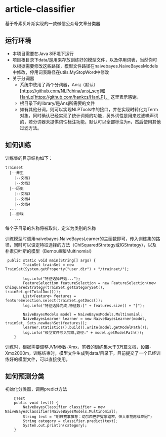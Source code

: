 # article-classifier
基于朴素贝叶斯实现的一款微信公众号文章分类器
## 运行环境
- 本项目需要在Java 8环境下运行
- 项目根目录下data/是用来存放训练好的模型文件，以及停用词表，当然你可以根据需要修改这些路径，模型文件路径在naivebayes.NaiveBayesModels中修改，停用词表路径在utils.MyStopWord中修改
- 关于分词器
  - 系统中使用了两个分词器，Ansj（默认）[https://github.com/NLPchina/ansj_seg]和HanLp[https://github.com/hankcs/HanLP]， 这里表示感谢。
  - 根目录下的library/是Ansj所需要的文件
  - 如有其他分词，则可以实现NLPTools中的接口，并在实现时转化为Term对象，同时确认已经实现了统计词频的功能，另外词性是用来过滤噪声词的，若分词器未提供词性标注功能，默认可以全部标注为n，然后使用其他过滤方法。
  
## 如何训练
训练集的目录结构如下：
```
trainset
  |--养生
    |--文档1
    |--文档2
  |--历史
    |--文档3
    |--文档4
    |--文档4
  ...
  |--游戏
    ...
```
每个子目录的名称将被取出，定义为类别的名称

训练模型时调用naivebayes.NaiveBayesLearner的主函数即可，传入训练集的路径，同时可以设定特征选择的方法（ChiSquaredStrategy或IGStrategy），以及朴素贝叶斯的模型（Bernoulli和Multinomial）
```
 public static void main(String[] args) {
        TrainSet trainSet = new TrainSet(System.getProperty("user.dir") + "/trainset/");

        log.info("特征选择开始...");
        FeatureSelection featureSelection = new FeatureSelection(new ChiSquaredStrategy(trainSet.getCategorySet(), trainSet.getTotalDoc()));
        List<Feature> features = featureSelection.select(trainSet.getDocs());
        log.info("特征选择完成,特征数:[" + features.size() + "]");

        NaiveBayesModels model = NaiveBayesModels.Multinomial;
        NaiveBayesLearner learner = new NaiveBayesLearner(model, trainSet, Sets.newHashSet(features));
        learner.statistics().build().write(model.getModelPath());
        log.info("模型文件写入完成,路径:" + model.getModelPath());
    }
```
训练时，根据需要调整JVM参数-Xmx，笔者的训练集大于3万篇文档，设置-Xmx2000m，训练结束时，模型文件生成到data/目录下，目前提交了一个已经训练好的模型文件，可以直接使用。

## 如何预测分类
初始化分类器，调用predict方法
```
    @Test
    public void test() {
        NaiveBayesClassifier classifier = new NaiveBayesClassifier(NaiveBayesModels.Multinomial);
        String text = "明日赛事推荐：切尔西巴萨冤家路窄，恒大申花再战亚冠";
        String category = classifier.predict(text);
        System.out.println(category);
    }
```